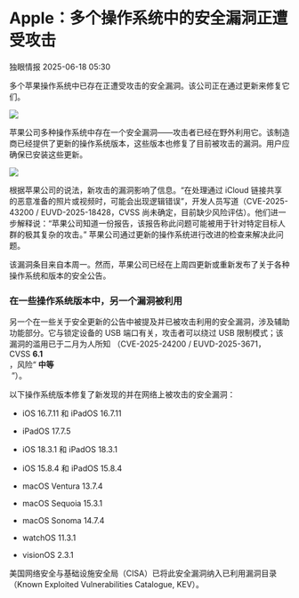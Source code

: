 #  Apple：多个操作系统中的安全漏洞正遭受攻击  
 独眼情报   2025-06-18 05:30  
  
多个苹果操作系统中已存在正遭受攻击的安全漏洞。该公司正在通过更新来修复它们。  
  
![](https://mmbiz.qpic.cn/sz_mmbiz_jpg/KgxDGkACWnTqn8fpEbCyJInOyyzLv70J8kDibn18niamqleQdCmPtLVIyZuRxOGK44ecxxCZBF5Qe4bvrWyUTjhw/640?wx_fmt=jpeg&from=appmsg "")  
  
苹果公司多种操作系统中存在一个安全漏洞——攻击者已经在野外利用它。该制造商已经提供了更新的操作系统版本，这些版本也修复了目前被攻击的漏洞。用户应确保已安装这些更新。  
  
![](https://mmbiz.qpic.cn/sz_mmbiz_png/KgxDGkACWnTqn8fpEbCyJInOyyzLv70JJBXIEnHAlUFwSibgFR3BfYLBJFSL6EibjZdygVZVQlTR3zfYibIKkGVoQ/640?wx_fmt=png&from=appmsg "")  
  
根据苹果公司的说法，新攻击的漏洞影响了信息。“在处理通过 iCloud 链接共享的恶意准备的照片或视频时，可能会出现逻辑错误”，开发人员写道（CVE-2025-43200 / EUVD-2025-18428，CVSS 尚未确定，目前缺少风险评估）。他们进一步解释说：“苹果公司知道一份报告，该报告称此问题可能被用于针对特定目标人群的极其复杂的攻击。” 苹果公司通过更新的操作系统进行改进的检查来解决此问题。  
  
该漏洞条目来自本周一。然而，苹果公司已经在上周四更新或重新发布了关于各种操作系统和版本的安全公告。  
### 在一些操作系统版本中，另一个漏洞被利用  
  
另一个在一些关于安全更新的公告中被提及并已被攻击利用的安全漏洞，涉及辅助功能部分。它与锁定设备的 USB 端口有关，攻击者可以绕过 USB 限制模式；该漏洞的滥用已于二月为人所知 （CVE-2025-24200 / EUVD-2025-3671，CVSS **6.1**  
，风险“ **中等**  
 ”）。  
  
以下操作系统版本修复了新发现的并在网络上被攻击的安全漏洞：  
- iOS 16.7.11 和 iPadOS 16.7.11  
  
- iPadOS 17.7.5  
  
- iOS 18.3.1 和 iPadOS 18.3.1  
  
- iOS 15.8.4 和 iPadOS 15.8.4  
  
- macOS Ventura 13.7.4  
  
- macOS Sequoia 15.3.1  
  
- macOS Sonoma 14.7.4  
  
- watchOS 11.3.1  
  
- visionOS 2.3.1  
  
美国网络安全与基础设施安全局（CISA）已将此安全漏洞纳入已利用漏洞目录（Known Exploited Vulnerabilities Catalogue, KEV）。  
  
  
